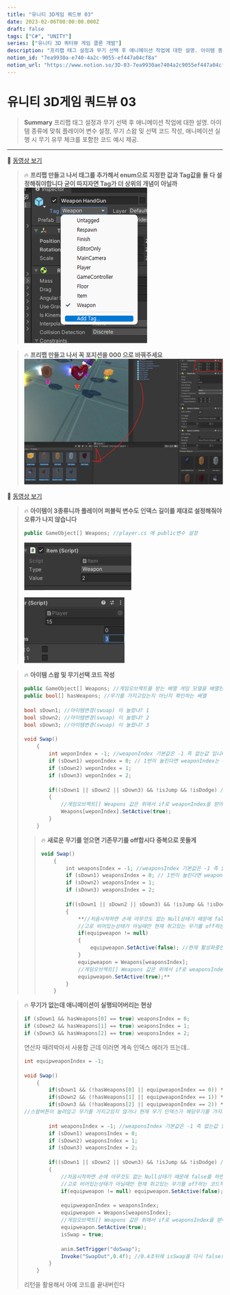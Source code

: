 ```yaml
---
title: "유니티 3D게임 쿼드뷰 03"
date: 2023-02-06T00:00:00.000Z
draft: false
tags: ["C#", "UNITY"]
series: ["유니티 3D 쿼터뷰 게임 클론 개발"]
description: "프리팹 태그 설정과 무기 선택 후 애니메이션 작업에 대한 설명. 아이템 종류에 맞춰 플레이어 변수 설정, 무기 스왑 및 선택 코드 작성, 애니메이션 실행 시 무기 유무 체크를 포함한 코드 예시 제공."
notion_id: "7ea9930a-e740-4a2c-9055-ef447a04cf8a"
notion_url: "https://www.notion.so/3D-03-7ea9930ae7404a2c9055ef447a04cf8a"
---
```


# 유니티 3D게임 쿼드뷰 03

> **Summary**
> 프리팹 태그 설정과 무기 선택 후 애니메이션 작업에 대한 설명. 아이템 종류에 맞춰 플레이어 변수 설정, 무기 스왑 및 선택 코드 작성, 애니메이션 실행 시 무기 유무 체크를 포함한 코드 예시 제공.

---

🎥 [동영상 보기](https://youtu.be/u2DLOay5oO8)

> 🔥 **프리팹 만들고 나서 태그를 추가해서 enum으로 지정한 값과 Tag값을 둘 다 설정해줘야합니다 굳이 따지자면 Tag가 더 상위의 개념이 아닐까**
> ![Image](image_0ca7bc168d24.png)
>
>

> 🔥 **프리팹 만들고 나서 꼭 포지션을 000 으로 바꿔주세요**
> ![Image](image_3fc3cb538c57.png)
>
>

🎥 [동영상 보기](https://www.youtube.com/watch?v=APS9OY_p6wo&t=423s)

> 🔥 **아이템이 3종류니까 플레이어 퍼블릭 변수도 인덱스 길이를 제대로 설정해줘야 오류가 나지 않습니다**
> ```c#
> public GameObject[] Weapons; //player.cs 에 public변수 설정
> ```
>
> ![Image](image_49f8dcfc831c.png)
>
> ![Image](image_87d0a7678aac.png)
>
>

> 🔥 **아이템 스왑 및 무기선택 코드 작성**
> ```c#
> public GameObject[] Weapons; //게임오브젝트를 받는 배열 게임 모델을 배열안에 넣을 수 있음
> public bool[] hasWeapons; //무기를 가지고있는지 아닌지 확인하는 배열
>
> bool sDown1; //아이템변경(swuap) 이 눌렸냐? 1
> bool sDown2; //아이템변경(swuap) 이 눌렸냐? 2
> bool sDown3; //아이템변경(swuap) 이 눌렸냐? 3
>
> void Swap()
>     {
>         int weponIndex = -1; //weaponIndex 기본값은 -1 즉 없는값 입니다
>         if (sDown1) weponIndex = 0; // 1번이 눌린다면 weaponIndex는 0의 값을 가집니다
>         if (sDown2) weponIndex = 1;
>         if (sDown3) weponIndex = 2;
>
>         if((sDown1 || sDown2 || sDown3) && !isJump && !isDodge) //1 2 3 키 중 하나만 눌린 상태이고 점프와 회피상태가 아닐떄 실행됩니다
>         {
>             //게임오브젝트[] Weapons 값은 위에서 if로 weaponIndex을 받아오고 해당 오브젝트를 활성화시켜 보이게합니다
>             Weapons[weponIndex].SetActive(true);
>         }
>     }
> ```
>
> > 🔥 **새로운 무기를 얻으면 기존무기를 off합시다 중복으로 못들게**
> > ```javascript
> > void Swap()
> >     {
> >         int weaponsIndex = -1; //weaponsIndex 기본값은 -1 즉 없는값 입니다
> >         if (sDown1) weaponsIndex = 0; // 1번이 눌린다면 weaponsIndex는 0의 값을 가집니다
> >         if (sDown2) weaponsIndex = 1;
> >         if (sDown3) weaponsIndex = 2;
> >
> >         if((sDown1 || sDown2 || sDown3) && !isJump && !isDodge) //1 2 3 키 중 하나만 눌린 상태이고 점프와 회피상태가 아닐떄 실행됩니다
> >         {
> >             **//처음시작하면 손에 아무것도 없는 Null상태기 때문에 false를 하면 에러가뜬다
> >             //고로 비어있는상태가 아닐때만 현재 쥐고있는 무기를 off하는 코드작성
> >             if(equipweapon != null)
> >             {
> >                 equipweapon.SetActive(false); //현재 활성화중인 무기를 안보이게
> >             }
> >             equipweapon = Weapons[weaponsIndex];
> >             //게임오브젝트[] Weapons 값은 위에서 if로 weaponsIndex을 받아오고 해당 오브젝트를 활성화시켜 보이게합니다
> >             equipweapon.SetActive(true);**
> >         }
> >     }
> > ```
> >
> >
>
>

> 🔥 **무기가 없는데 애니메이션이 실행되어버리는 현상**
> ```c#
> if (sDown1 && hasWeapons[0] == true) weaponsIndex = 0;
> if (sDown2 && hasWeapons[1] == true) weaponsIndex = 1;
> if (sDown3 && hasWeapons[2] == true) weaponsIndex = 2;
> ```
>
> 연산자 때려박아서 사용함 근데 이러면 계속 인덱스 에러가 뜨는데..
>
> ```c#
> int equipweaponIndex = -1;
>
> void Swap()
>     {
>         if(sDown1 && (!hasWeapons[0] || equipweaponIndex == 0)) **return;**
>         if(sDown2 && (!hasWeapons[1] || equipweaponIndex == 1)) **return;**
>         if(sDown3 && (!hasWeapons[2] || equipweaponIndex == 2)) **return;
> //스왑버튼이 눌려있고 무기를 가지고있지 않거나 현재 무기 인덱스가 해당무기를 가지고 있을때 리턴시켜서 함수를 종료시킨다**
>
>         int weaponsIndex = -1; //weaponsIndex 기본값은 -1 즉 없는값 입니다
>         if (sDown1) weaponsIndex = 0;
>         if (sDown2) weaponsIndex = 1;
>         if (sDown3) weaponsIndex = 2;
>
>         if((sDown1 || sDown2 || sDown3) && !isJump && !isDodge) //1 2 3 키 중 하나만 눌린 상태이고 점프와 회피상태가 아닐떄 실행됩니다
>         {
>             //처음시작하면 손에 아무것도 없는 Null상태기 때문에 false를 하면 에러가뜬다
>             //고로 비어있는상태가 아닐때만 현재 쥐고있는 무기를 off하는 코드작성
>             if(equipweapon != null) equipweapon.SetActive(false);
>
>             equipweaponIndex = weaponsIndex;
>             equipweapon = Weapons[weaponsIndex];
>             //게임오브젝트[] Weapons 값은 위에서 if로 weaponsIndex을 받아오고 해당 오브젝트를 활성화시켜 보이게합니다
>             equipweapon.SetActive(true);
>             isSwap = true;
>
>             anim.SetTrigger("doSwap");
>             Invoke("SwapOut",0.4f); //0.4초뒤에 isSwap을 다시 false로 되돌린다
>         }
>     }
> ```
>
> 리턴을 활용해서 아예 코드를 끝내버린다
>
>

